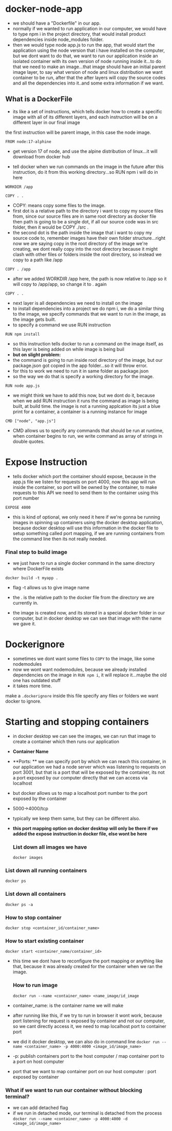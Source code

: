 # docker-node-app

- we should have a "Dockerfile" in our app.
- normally if we wanted to run application in our computer, we would have to type npm i in the project directory, that would install product dependencies inside node_modules folder.
- then we would type node app.js to run the app, that would start the application using the node version that i have installed on the computer, but we dont want to do that, we want to run our application inside an isolated container with its own version of node running inside it...to do that we need to make an image...that image should have an initial parent image layer, to say what version of node and linux distribution we want container to be run, after that the after layers will copy the source codes and all the dependencies into it..and some extra information if we want.

 ## What is a DockerFile
 - its like a set of instructions, which tells docker how to create a specific image with all of its different layers, and each instruction will be on a different layer in our final image

the first instruction will be parent image, in this case the node image.
```
FROM node:17-alphine
```
- get version 17 of node, and use the alpine distribution of linux...it will download from docker hub

- tell docker when we run commands on the image in the future after this instruction, do it from this working directory...so RUN npm i will do in here
```
WORKDIR /app
```

```
COPY . .
```
- COPY: means copy some files to the image.
- first dot is a relative path to the directory i want to copy my source files from, since our source files are in same root directory as docker file then path is going to be a single dot, if all our source code was in src folder, then it would be COPY ./src .
- the second dot is the path inside the image that i want to copy my source code to, remember images have their own folder structure...right now we are saying copy in the root directory of the image we're creating, we dont really copy into the root directory because it might clash with other files or folders inside the root directory, so instead we copy to a path like /app
```
COPY . /app
```
- after we added WORKDIR /app here, the path is now relative to /app so it will copy to /app/app, so change it to . again
```
COPY . .
```

- next layer is all dependencies we need to install on the image
- to install dependencies into a project we do npm i, we do a similar thing to the image, we specify commands that we want to run in the image, as the image gets built.
- to specify a command we use RUN instruction
```
RUN npm install
```
- so this instruction tells docker to run a command on the image itself, as this layer is being added on while image is being buil
- **but on slight problem:**
- the command is going to run inside root directory of the image, but our package.json got copied in the app folder...so it will throw error.
- for this to work we need to run it in same folder as package.json
- so the way we do that is specify a working directory for the image.


```
RUN node app.js
```

- we might think we have to add this now, but we dont do it, because when we add RUN instruction it runs the command as image is being built, at build time. the image is not a running applcation its just a blue print for a container, a container is a running instance for image

```
CMD ["node", "app.js"]
```

- CMD allows us to specify any commands that should be run at runtime, when container begins to run, we write command as array of strings in double quotes.

# Expose Instruction
- tells docker which port the container should expose, because in the app.js file we listen for requests on port 4000, now this app will run inside the container, so port will be owned by the container, to make requests to this API we need to send them to the container using this port number
```
EXPOSE 4000
```
- this is kind of optional, we only need it here if we're gonna be running images in spinning up containers using the docker desktop application, because docker desktop will use this information in the docker file to setup something called port mapping, if we are running containers from the command line then its not really needed.


### Final step to build image
- we just have to run a single docker command in the same directory where DockerFile exists
```
docker build -t myapp .
```
- flag -t allows us to give image name
- the . is the relative path to the docker file from the directory we are currently in.

- the image is created now, and its stored in a special docker folder in our computer, but in docker desktop we can see that image with the name we gave it.

# Dockerignore
- sometimes we dont want some files to ```COPY``` to the image, like some nodemodules
- now we wont want nodemodules, because we already installed dependencies on the image in ```RUN npm i```, it will replace it...maybe the old one has outdated stuff
- it takes more time.

make a ```.dockerignore``` inside this file specify any files or folders we want docker to ignore.

# Starting and stopping containers
- in docker desktop we can see the images, we can run that image to create a container which then runs our application
- **Container Name**
- **Ports: ** we can specify port by which we can reach this container, in our application we had a node server which was listening to requests on port 3001, but that is a port that will be exposed by the container, its not a port exposed by our computer directly that we can access via localhost
- but docker allows us to map a localhost port number to the port exposed by the container
- 5000->4000/tcp
- typically we keep them same, but they can be different also.
- **this port mapping option on docker desktop will only be there if we added the expose instruction in docker file, else wont be here**


  ### List down all images we have
  ```docker images```

 ### List down all running containers
 ```docker ps```
 ### List down all containers
 ```docker ps -a```

 ### How to stop container
 ```docker stop <container_id/container_name>```
 
 ### How to start existing container
 ```docker start <container_name/container_id>```
- this time we dont have to reconfigure the port mapping or anything like that, because it was already created for the container when we ran the image.
  ### How to run image
  ```docker run --name <container_name> <name_image/id_image```
 
- container_name: is the container name we will make
- after running like this, if we try to run in browser it wont work, because port listening for request is exposed by container and not our computer, so we cant directly access it, we need to map localhost port to container port
- we did it docker desktop, we can also do in command line
```docker run --name <container_name> -p 4000:4000 <image_id/image_name>```
- -p: publish containers port to the host computer / map container port to a port on host computer
- port that we want to map container port on our host computer : port exposed by container

 ### What if we want to run our container without blocking terminal?
 - we can add detached flag
 - if we run in detached mode, our terminal is detached from the process
```docker run --name <container_name> -p 4000:4000 -d  <image_id/image_name>```

